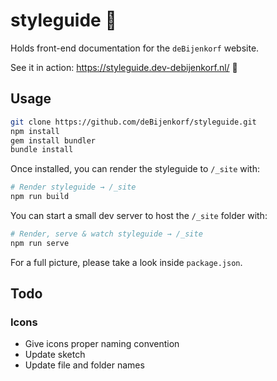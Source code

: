 # styleguide :art:

Holds front-end documentation for the `deBijenkorf` website.

See it in action: https://styleguide.dev-debijenkorf.nl/ 🚀

## Usage

```sh
git clone https://github.com/deBijenkorf/styleguide.git
npm install
gem install bundler
bundle install
```

Once installed, you can render the styleguide to `/_site` with:

```sh
# Render styleguide → /_site
npm run build
```

You can start a small dev server to host the `/_site` folder with:

```sh
# Render, serve & watch styleguide → /_site
npm run serve
```

For a full picture, please take a look inside `package.json`.


## Todo

### Icons
- Give icons proper naming convention
- Update sketch
- Update file and folder names

